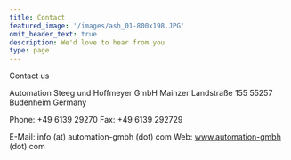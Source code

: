 ```yaml
---
title: Contact    
featured_image: '/images/ash_01-800x198.JPG'
omit_header_text: true
description: We'd love to hear from you
type: page
---
```


Contact us

Automation Steeg und Hoffmeyer GmbH
Mainzer Landstraße 155
55257 Budenheim
Germany

Phone: +49 6139 29270
Fax:     +49 6139 292729

E-Mail: info (at) automation-gmbh (dot) com
Web: www.automation-gmbh (dot) com
